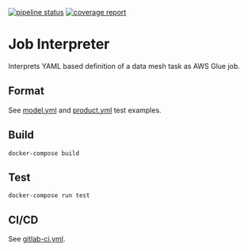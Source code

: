[![pipeline status](https://gitlab.aws.dev/aws-sa-dach/teams/dnb/job-interpreter/badges/master/pipeline.svg)](https://gitlab.aws.dev/aws-sa-dach/teams/dnb/job-interpreter/-/commits/master)
[![coverage report](https://gitlab.aws.dev/aws-sa-dach/teams/dnb/job-interpreter/badges/master/coverage.svg)](https://gitlab.aws.dev/aws-sa-dach/teams/dnb/job-interpreter/-/commits/master)

# Job Interpreter

Interprets YAML based definition of a data mesh task as AWS Glue job.

## Format

See [model.yml](job_interpreter/tests/interpreters/model.yml) and [product.yml](job_interpreter/tests/interpreters/product.yml)
test examples.

## Build

    docker-compose build

## Test

    docker-compose run test

## CI/CD

See [gitlab-ci.yml](.gitlab-ci.yml).